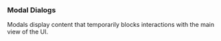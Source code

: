 ### Modal Dialogs
Modals display content that temporarily blocks interactions with the main view of the UI.

